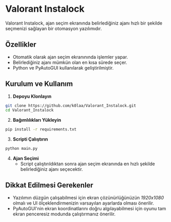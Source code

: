 # Valorant Instalock

Valorant Instalock, ajan seçim ekranında belirlediğiniz ajanı hızlı bir şekilde seçmenizi sağlayan bir otomasyon yazılımıdır.

## Özellikler
- Otomatik olarak ajan seçim ekranınında işlemler yapar.
- Belirlediğiniz ajanı mümkün olan en kısa sürede seçer.
- Python ve PyAutoGUI kullanılarak geliştirilmiştir.



## Kurulum ve Kullanım
1. **Depoyu Klonlayın**
```bash
git clone https://github.com/k0laa/Valorant_Instalock.git
cd Valorant_Instalock
```
2. **Bağımlılıkları Yükleyin**
```bash
pip install -r requirements.txt
```
3. **Scripti Çalıştırın**
```bash
python main.py
```
4. **Ajan Seçimi**
   - Script çalıştırıldıktan sonra ajan seçim ekranında en hızlı şekilde belirlediğiniz ajanı seçecektir.

## Dikkat Edilmesi Gerekenler
- Yazılımın düzgün çalışabilmesi için ekran çözünürlüğünüzün *1920x1080* olmalı ve UI ölçeklendirmenizin varsayılan ayarlarda olması önerilir.
- PyAutoGUI'nin ekran koordinatlarını doğru algılayabilmesi için oyunu tam ekran penceresiz modunda çalıştırmanız önerilir.

